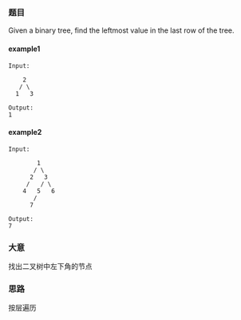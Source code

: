 ### 题目
Given a binary tree, find the leftmost value in the last row of the tree.

#### example1
```
Input:

    2
   / \
  1   3

Output:
1
```
#### example2
```
Input:

        1
       / \
      2   3
     /   / \
    4   5   6
       /
      7

Output:
7
```

### 大意
找出二叉树中左下角的节点

### 思路
按层遍历

